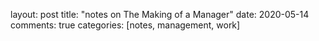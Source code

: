 layout: post
title: "notes on The Making of a Manager"
date: 2020-05-14
comments: true
categories: [notes, management, work]

